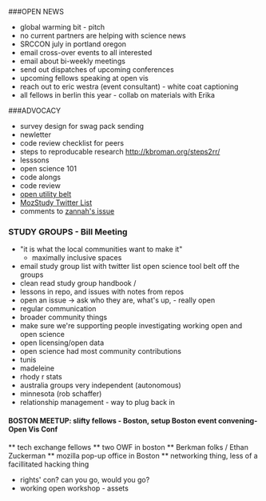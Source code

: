 ###OPEN NEWS
* global warming bit - pitch
* no current partners are helping with science news
* SRCCON july in portland oregon
* email cross-over events to all interested
* email about bi-weekly meetings
* send out dispatches of upcoming conferences
* upcoming fellows speaking at open vis
* reach out to eric westra (event consultant) - white coat captioning
* all fellows in berlin this year - collab on materials with Erika



###ADVOCACY
* survey design for swag pack sending
* newletter
* code review checklist for peers
 * steps to reproducable research <http://kbroman.org/steps2rr/>
 * lesssons
  * open science 101
  * code alongs
  * code review
  * [open utility belt](https://github.com/mozillascience/studyGroupLessons/issues/7)
  * [MozStudy Twitter List](https://twitter.com/MozillaScience/lists/mozstudy)
  * comments to [zannah's issue](https://github.com/mozillascience/learning/issues/6#issuecomment-169837383)

### STUDY GROUPS - Bill Meeting
* "it is what the local communities want to make it"
  * maximally inclusive spaces
* email study group list with twitter list
open science tool belt off the groups
* clean read study group handbook / 
* lessons in repo, and issues with notes from repos
* open an issue -> ask who they are, what's up,  - really open 
* regular communication
* broader community things
* make sure we're supporting people investigating working open and open science
* open licensing/open data
* open science had most community contributions
 * tunis
 * madeleine
 * rhody r stats
 * australia groups very independent (autonomous)
 * minnesota (rob schaffer)
* relationship management - way to plug back in 

#### BOSTON MEETUP: slifty fellows - Boston, setup Boston event convening- Open Vis Conf
  ** tech exchange fellows
  ** two OWF in boston
  ** Berkman folks / Ethan Zuckerman
  ** mozilla pop-up office in Boston
  ** networking thing, less of a facillitated hacking thing

* rights' con? can you go, would you go?
* working open workshop - assets